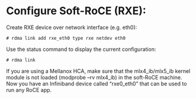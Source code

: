 # Configure Soft-RoCE (RXE):

Create RXE device over network interface (e.g. eth0):

	# rdma link add rxe_eth0 type rxe netdev eth0

Use the status command to display the current configuration:

	# rdma link

If you are using a Mellanox HCA, make sure that the mlx4_ib/mlx5_ib kernel
module is not loaded (modprobe –rv mlx4_ib) in the soft-RoCE machine.  Now you
have an Infiniband device called “rxe0_eth0” that can be used to run any RoCE app.
